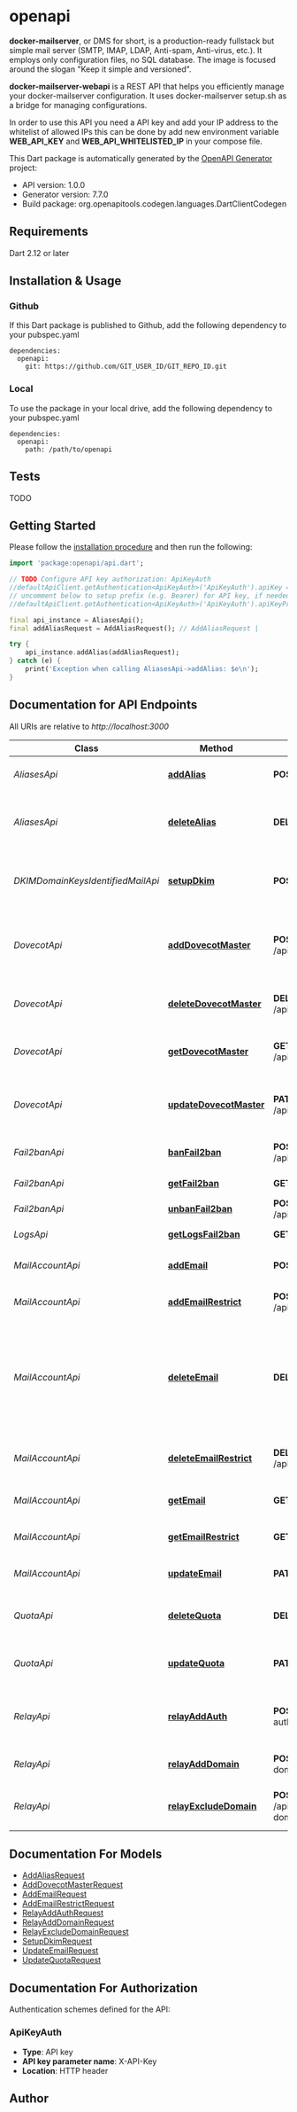 # openapi
<strong>docker-mailserver</strong>, or DMS for short, is a production-ready fullstack but simple mail server  (SMTP, IMAP, LDAP, Anti-spam, Anti-virus, etc.). It employs only configuration files, no SQL database.  The image is focused around the slogan \"Keep it simple and versioned\".

<strong>docker-mailserver-webapi</strong> is a REST API that helps you efficiently  manage your docker-mailserver configuration.  It uses docker-mailserver setup.sh as a bridge for managing configurations.

In order to use this API you need a API key and add your IP address to the whitelist of allowed IPs this can be done by add new environment variable <strong>WEB_API_KEY</strong> and <strong>WEB_API_WHITELISTED_IP</strong> in your compose file.

This Dart package is automatically generated by the [OpenAPI Generator](https://openapi-generator.tech) project:

- API version: 1.0.0
- Generator version: 7.7.0
- Build package: org.openapitools.codegen.languages.DartClientCodegen

## Requirements

Dart 2.12 or later

## Installation & Usage

### Github
If this Dart package is published to Github, add the following dependency to your pubspec.yaml
```
dependencies:
  openapi:
    git: https://github.com/GIT_USER_ID/GIT_REPO_ID.git
```

### Local
To use the package in your local drive, add the following dependency to your pubspec.yaml
```
dependencies:
  openapi:
    path: /path/to/openapi
```

## Tests

TODO

## Getting Started

Please follow the [installation procedure](#installation--usage) and then run the following:

```dart
import 'package:openapi/api.dart';

// TODO Configure API key authorization: ApiKeyAuth
//defaultApiClient.getAuthentication<ApiKeyAuth>('ApiKeyAuth').apiKey = 'YOUR_API_KEY';
// uncomment below to setup prefix (e.g. Bearer) for API key, if needed
//defaultApiClient.getAuthentication<ApiKeyAuth>('ApiKeyAuth').apiKeyPrefix = 'Bearer';

final api_instance = AliasesApi();
final addAliasRequest = AddAliasRequest(); // AddAliasRequest | 

try {
    api_instance.addAlias(addAliasRequest);
} catch (e) {
    print('Exception when calling AliasesApi->addAlias: $e\n');
}

```

## Documentation for API Endpoints

All URIs are relative to *http://localhost:3000*

Class | Method | HTTP request | Description
------------ | ------------- | ------------- | -------------
*AliasesApi* | [**addAlias**](doc//AliasesApi.md#addalias) | **POST** /api/v1/alias | Add an alias for a recipient (a mail account).
*AliasesApi* | [**deleteAlias**](doc//AliasesApi.md#deletealias) | **DELETE** /api/v1/alias | Remove a mail account (the recipient) from an existing alias.
*DKIMDomainKeysIdentifiedMailApi* | [**setupDkim**](doc//DKIMDomainKeysIdentifiedMailApi.md#setupdkim) | **POST** /api/v1/config/dkim | Creates DKIM keys and configures them within DMS.
*DovecotApi* | [**addDovecotMaster**](doc//DovecotApi.md#adddovecotmaster) | **POST** /api/v1/dovecot/master | Add a new dovecot-master account (for POP3/IMAP administration).
*DovecotApi* | [**deleteDovecotMaster**](doc//DovecotApi.md#deletedovecotmaster) | **DELETE** /api/v1/dovecot/master | Remove a dovecot-master account.
*DovecotApi* | [**getDovecotMaster**](doc//DovecotApi.md#getdovecotmaster) | **GET** /api/v1/dovecot/master | Get list dovecot-master account.
*DovecotApi* | [**updateDovecotMaster**](doc//DovecotApi.md#updatedovecotmaster) | **PATCH** /api/v1/dovecot/master | Update the password for a dovecot-master account.
*Fail2banApi* | [**banFail2ban**](doc//Fail2banApi.md#banfail2ban) | **POST** /api/v1/fail2ban/ban/{ip} | Add IP Address to the custom jail.
*Fail2banApi* | [**getFail2ban**](doc//Fail2banApi.md#getfail2ban) | **GET** /api/v1/fail2ban | Get all banned IP Address.
*Fail2banApi* | [**unbanFail2ban**](doc//Fail2banApi.md#unbanfail2ban) | **POST** /api/v1/fail2ban/unban/{ip} | Unban IP Address.
*LogsApi* | [**getLogsFail2ban**](doc//LogsApi.md#getlogsfail2ban) | **GET** /api/v1/logs/fail2ban | Get latest fail2ban logs.
*MailAccountApi* | [**addEmail**](doc//MailAccountApi.md#addemail) | **POST** /api/v1/email | Add a new mail account (email address).
*MailAccountApi* | [**addEmailRestrict**](doc//MailAccountApi.md#addemailrestrict) | **POST** /api/v1/email/restrict | Add a mail account to restricted list.
*MailAccountApi* | [**deleteEmail**](doc//MailAccountApi.md#deleteemail) | **DELETE** /api/v1/email | Delete a mail account, including associated data (aliases, quotas) and optionally the mailbox storage for that account.
*MailAccountApi* | [**deleteEmailRestrict**](doc//MailAccountApi.md#deleteemailrestrict) | **DELETE** /api/v1/email/restrict | Remove a mail account from the restricted list.
*MailAccountApi* | [**getEmail**](doc//MailAccountApi.md#getemail) | **GET** /api/v1/email | Get all registered mail account.
*MailAccountApi* | [**getEmailRestrict**](doc//MailAccountApi.md#getemailrestrict) | **GET** /api/v1/email/restrict | Display restricted mail accounts.
*MailAccountApi* | [**updateEmail**](doc//MailAccountApi.md#updateemail) | **PATCH** /api/v1/email | Update the password for a mail account.
*QuotaApi* | [**deleteQuota**](doc//QuotaApi.md#deletequota) | **DELETE** /api/v1/quota | Remove any quota set for an existing mail account.
*QuotaApi* | [**updateQuota**](doc//QuotaApi.md#updatequota) | **PATCH** /api/v1/quota | Set a quota (storage limit) for an existing mail account.
*RelayApi* | [**relayAddAuth**](doc//RelayApi.md#relayaddauth) | **POST** /api/v1/relay/add-auth | Add credentials to authenticate to a relay-host service.
*RelayApi* | [**relayAddDomain**](doc//RelayApi.md#relayadddomain) | **POST** /api/v1/relay/add-domain | Add domain to relay-host service.
*RelayApi* | [**relayExcludeDomain**](doc//RelayApi.md#relayexcludedomain) | **POST** /api/v1/relay/exclude-domain | Exclude the domain from relay-host service.


## Documentation For Models

 - [AddAliasRequest](doc//AddAliasRequest.md)
 - [AddDovecotMasterRequest](doc//AddDovecotMasterRequest.md)
 - [AddEmailRequest](doc//AddEmailRequest.md)
 - [AddEmailRestrictRequest](doc//AddEmailRestrictRequest.md)
 - [RelayAddAuthRequest](doc//RelayAddAuthRequest.md)
 - [RelayAddDomainRequest](doc//RelayAddDomainRequest.md)
 - [RelayExcludeDomainRequest](doc//RelayExcludeDomainRequest.md)
 - [SetupDkimRequest](doc//SetupDkimRequest.md)
 - [UpdateEmailRequest](doc//UpdateEmailRequest.md)
 - [UpdateQuotaRequest](doc//UpdateQuotaRequest.md)


## Documentation For Authorization


Authentication schemes defined for the API:
### ApiKeyAuth

- **Type**: API key
- **API key parameter name**: X-API-Key
- **Location**: HTTP header


## Author



